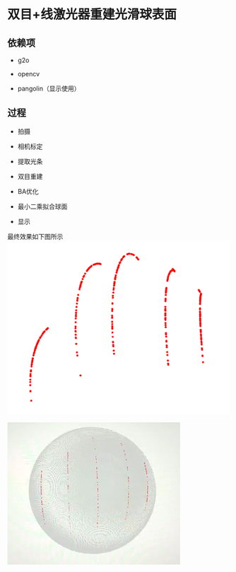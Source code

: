 # 双目+线激光器重建光滑球表面

## 依赖项

* g2o

* opencv

* pangolin（显示使用）

## 过程

* 拍摄

* 相机标定

* 提取光条

* 双目重建

* BA优化

* 最小二乘拟合球面

* 显示

最终效果如下图所示 ![result](./result/result.png)

![ball](./result/ball.png)